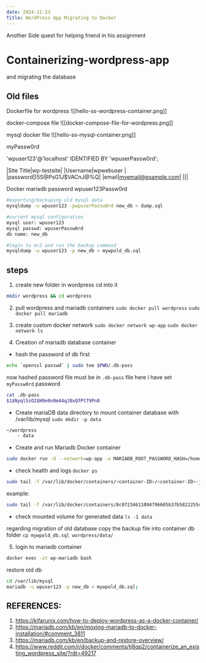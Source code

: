 ```yaml
---
date: 2024-11-23
Title: WordPress App Migrating to Docker
---
```

Another Side quest for helping friend in his assignment
# Containerizing-wordpress-app
and migrating the database
## Old files

Dockerfile for wordpress
![[hello-ss-wordpress-container.png]]

docker-compose file
![[docker-compose-file-for-wordpress.png]]

mysql docker file
![[hello-ss-mysql-container.png]]

myPassw0rd

'wpuser123'@'localhost' IDENTIFIED BY 'wpuserPassw0rd';

|Site Title|wp-testsite|
|Username|wpwebuser |
|password|)5S@PsG1J$VACnJ@%Q|
|email|myemail@example.com|
|||


Docker mariadb password
wpuser123Passw0rd


```sh
#exporting/backuping old mysql data
mysqldump -u wpuser123 -pwpuserPassw0rd new_db > dump.sql

#current mysql configuration
mysql user: wpuser123
mysql passwd: wpuserPassw0rd
db name: new_db

#login to ec2 and run the backup command
mysqldump -u wpuser123 -p new_db > mywpold_db.sql

```
## steps

1. create new folder in wordpress
cd into it
```sh
mkdir wordpress && cd wordpress
```

2. pull wordpress and mariadb containers
`sudo docker pull wordpress`
`sudo docker pull mariadb`

3. create custom docker network
`sudo docker network wp-app`
`sudo docker network ls`

4. Creation of mariadb database container
- hash the password of db first
```sh
echo `openssl passwd` | sudo tee $PWD/.db-pass
```
  now hashed password file must be in `.db-pass` file
  here i have set `myPassw0rd` password
```sh
cat .db-pass
$1$Nyql5zO2$H9e0n0m44qJ8xQfPt79Pn0
```

- Create mariaDB data directory to mount container database with /var/lib/mysql
 `sudo mkdir -p data`

```sh
~/wordpress 
	- data
```
 - Create and run Mariadb Docker container
```sh
sudo docker run -d --network=wp-app -e MARIADB_ROOT_PASSWORD_HASH=/home/ubuntu/wordpress/.db-pass --restart unless-stopped -v '/home/ubuntu/wordpress/data:/var/lib/mysql' --name wp-mariadb mariadb
```

 -  check health and logs
 `docker ps`
```sh
sudo tail -f /var/lib/docker/containers/<container-ID>/<container-ID>-json.log
```

example:
```sh
sudo tail -f /var/lib/docker/containers/8c07234611094796605b37b5822255dcdd35aa4325e7729aa2ff5c8be6dcefa6/8c07234611094796605b37b5822255dcdd35aa4325e7729aa2ff5c8be6dcefa6-json.log
```

- check mounted volume for generated data
`ls -1 data`

regarding migration of old database
copy the backup file into container db folder
`cp mywpold_db.sql wordpress/data/`

5. login to mariadb container
```sh
docker exec -it wp-mariadb bash
```

restore old db
```sh
cd /var/lib/mysql
mariadb -u wpuser123 -p new_db < mywpold_db.sql;
```

## REFERENCES:
1. https://kifarunix.com/how-to-deploy-wordpress-as-a-docker-container/
2. https://mariadb.com/kb/en/moving-mariadb-to-docker-installation/#comment_3811
3. https://mariadb.com/kb/en/backup-and-restore-overview/
4. https://www.reddit.com/r/docker/comments/tj8qp2/containerize_an_existing_wordpress_site/?rdt=49217